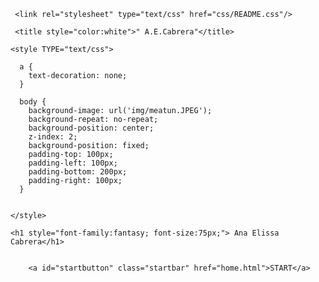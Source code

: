 <html lang="en" class="js">



<head>

   
  
     <link rel="stylesheet" type="text/css" href="css/README.css"/>

     <title style="color:white">" A.E.Cabrera"</title>
    
    <style TYPE="text/css">
     
      a {
        text-decoration: none;
      }

      body {
        background-image: url('img/meatun.JPEG');
        background-repeat: no-repeat;
        background-position: center; 
        z-index: 2;
        background-position: fixed; 
        padding-top: 100px;
        padding-left: 100px;
        padding-bottom: 200px;
        padding-right: 100px;
      }


    </style>

</head>

  <body>
    
    <h1 style="font-family:fantasy; font-size:75px;"> Ana Elissa Cabrera</h1>
   
    
        <a id="startbutton" class="startbar" href="home.html">START</a>
    
  
  </body>








   
</html>
